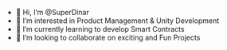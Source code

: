 - 👋 Hi, I’m @SuperDinar
- 👀 I’m interested in Product Management & Unity Development
- 🌱 I’m currently learning to develop Smart Contracts 
- 💞️ I’m looking to collaborate on exciting and Fun Projects
